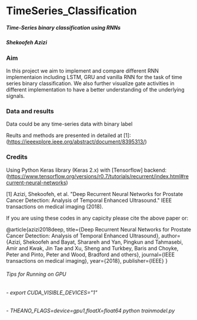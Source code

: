 # TimeSeries_Classification
##### Time-Series binary classification using RNNs 
##### Shekoofeh Azizi


### Aim
In this project we aim to implement and compare different RNN implementaion including LSTM, GRU and vanilla RNN for the task of time series binary classification. We also further visualize gate activities in different implementation to have a better understanding of the underlying signals.

### Data and results
Data could be any time-series data with binary label

Reults and methods are presented in detailed at [1]: 
(https://ieeexplore.ieee.org/abstract/document/8395313/)


### Credits
Using Python Keras library (Keras 2.x) with [Tensorflow] backend: (https://www.tensorflow.org/versions/r0.7/tutorials/recurrent/index.html#recurrent-neural-networks)


[1] Azizi, Shekoofeh, et al. "Deep Recurrent Neural Networks for Prostate Cancer Detection: Analysis of Temporal Enhanced Ultrasound." IEEE transactions on medical imaging (2018).

If you are using these codes in any capicity please cite the above paper or:

@article{azizi2018deep,
  title={Deep Recurrent Neural Networks for Prostate Cancer Detection: Analysis of Temporal Enhanced Ultrasound},
  author={Azizi, Shekoofeh and Bayat, Sharareh and Yan, Pingkun and Tahmasebi, Amir and Kwak, Jin Tae and Xu, Sheng and Turkbey, Baris and Choyke, Peter and Pinto, Peter and Wood, Bradford and others},
  journal={IEEE transactions on medical imaging},
  year={2018},
  publisher={IEEE}
}


###### Tips for Running on GPU
######    - export CUDA_VISIBLE_DEVICES="1"
######    - THEANO_FLAGS=device=gpu1,floatX=float64 python  trainmodel.py
